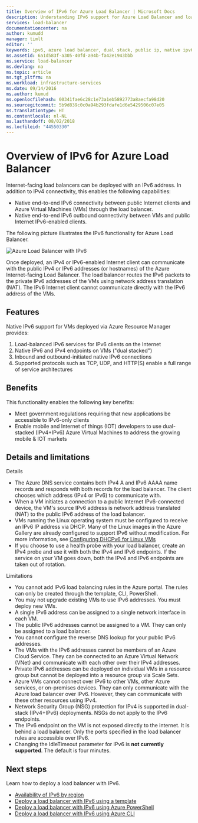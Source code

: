 ```yaml
---
title: Overview of IPv6 for Azure Load Balancer | Microsoft Docs
description: Understanding IPv6 support for Azure Load Balancer and load-balanced VMs.
services: load-balancer
documentationcenter: na
author: kumudd
manager: timlt
editor: ''
keywords: ipv6, azure load balancer, dual stack, public ip, native ipv6, mobile, iot
ms.assetid: 6a1d583f-a305-40fd-a94b-fa42e1943bbb
ms.service: load-balancer
ms.devlang: na
ms.topic: article
ms.tgt_pltfrm: na
ms.workload: infrastructure-services
ms.date: 09/14/2016
ms.author: kumud
ms.openlocfilehash: 00341fae6c28c1e73a1eb5892773a8aecfa98d20
ms.sourcegitcommit: 5b9d839c0c0a94b293fdafe1d6e5429506c07e05
ms.translationtype: HT
ms.contentlocale: nl-NL
ms.lasthandoff: 08/02/2018
ms.locfileid: "44550330"
---
```

# <a name="overview-of-ipv6-for-azure-load-balancer"></a>Overview of IPv6 for Azure Load Balancer

Internet-facing load balancers can be deployed with an IPv6 address. In addition to IPv4 connectivity, this enables the following capabilities:

* Native end-to-end IPv6 connectivity between public Internet clients and Azure Virtual Machines (VMs) through the load balancer.
* Native end-to-end IPv6 outbound connectivity between VMs and public Internet IPv6-enabled clients.

The following picture illustrates the IPv6 functionality for Azure Load Balancer.

![Azure Load Balancer with IPv6](https://docstestmedia1.blob.core.windows.net/azure-media/articles/load-balancer/media/load-balancer-ipv6-overview/load-balancer-ipv6.png)

Once deployed, an IPv4 or IPv6-enabled Internet client can communicate with the public IPv4 or IPv6 addresses (or hostnames) of the Azure Internet-facing Load Balancer. The load balancer routes the IPv6 packets to the private IPv6 addresses of the VMs using network address translation (NAT). The IPv6 Internet client cannot communicate directly with the IPv6 address of the VMs.

## <a name="features"></a>Features

Native IPv6 support for VMs deployed via Azure Resource Manager provides:

1. Load-balanced IPv6 services for IPv6 clients on the Internet
2. Native IPv6 and IPv4 endpoints on VMs ("dual stacked")
3. Inbound and outbound-initiated native IPv6 connections
4. Supported protocols such as TCP, UDP, and HTTP(S) enable a full range of service architectures

## <a name="benefits"></a>Benefits

This functionality enables the following key benefits:

* Meet government regulations requiring that new applications be accessible to IPv6-only clients
* Enable mobile and Internet of things (IOT) developers to use dual-stacked (IPv4+IPv6) Azure Virtual Machines to address the growing mobile & IOT markets

## <a name="details-and-limitations"></a>Details and limitations

Details

* The Azure DNS service contains both IPv4 A and IPv6 AAAA name records and responds with both records for the load balancer. The client chooses which address (IPv4 or IPv6) to communicate with.
* When a VM initiates a connection to a public Internet IPv6-connected device, the VM's source IPv6 address is network address translated (NAT) to the public IPv6 address of the load balancer.
* VMs running the Linux operating system must be configured to receive an IPv6 IP address via DHCP. Many of the Linux images in the Azure Gallery are already configured to support IPv6 without modification. For more information, see [Configuring DHCPv6 for Linux VMs](load-balancer-ipv6-for-linux.md)
* If you choose to use a health probe with your load balancer, create an IPv4 probe and use it with both the IPv4 and IPv6 endpoints. If the service on your VM goes down, both the IPv4 and IPv6 endpoints are taken out of rotation.

Limitations

* You cannot add IPv6 load balancing rules in the Azure portal. The rules can only be created through the template, CLI, PowerShell.
* You may not upgrade existing VMs to use IPv6 addresses. You must deploy new VMs.
* A single IPv6 address can be assigned to a single network interface in each VM.
* The public IPv6 addresses cannot be assigned to a VM. They can only be assigned to a load balancer.
* You cannot configure the reverse DNS lookup for your public IPv6 addresses.
* The VMs with the IPv6 addresses cannot be members of an Azure Cloud Service. They can be connected to an Azure Virtual Network (VNet) and communicate with each other over their IPv4 addresses.
* Private IPv6 addresses can be deployed on individual VMs in a resource group but cannot be deployed into a resource group via Scale Sets.
* Azure VMs cannot connect over IPv6 to other VMs, other Azure services, or on-premises devices. They can only communicate with the Azure load balancer over IPv6. However, they can communicate with these other resources using IPv4.
* Network Security Group (NSG) protection for IPv4 is supported in dual-stack (IPv4+IPv6) deployments. NSGs do not apply to the IPv6 endpoints.
* The IPv6 endpoint on the VM is not exposed directly to the internet. It is behind a load balancer. Only the ports specified in the load balancer rules are accessible over IPv6.
* Changing the IdleTimeout parameter for IPv6 is **not currently supported**. The default is four minutes.

## <a name="next-steps"></a>Next steps

Learn how to deploy a load balancer with IPv6.

* [Availability of IPv6 by region](https://go.microsoft.com/fwlink/?linkid=828357)
* [Deploy a load balancer with IPv6 using a template](load-balancer-ipv6-internet-template.md)
* [Deploy a load balancer with IPv6 using Azure PowerShell](load-balancer-ipv6-internet-ps.md)
* [Deploy a load balancer with IPv6 using Azure CLI](load-balancer-ipv6-internet-cli.md)

